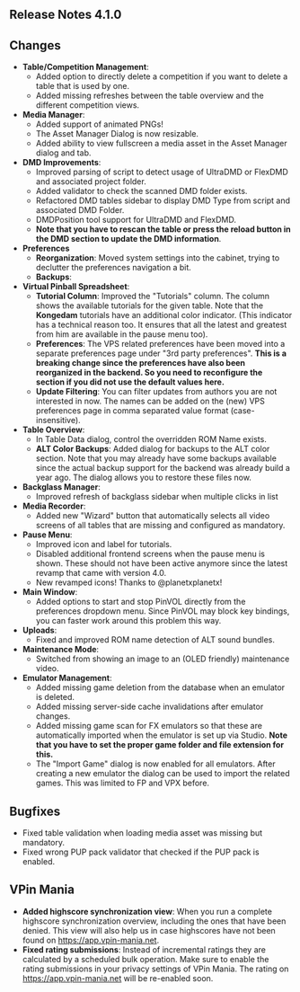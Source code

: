 ## Release Notes 4.1.0

## Changes

- **Table/Competition Management**:
  - Added option to directly delete a competition if you want to delete a table that is used by one.
  - Added missing refreshes between the table overview and the different competition views.
- **Media Manager**:
  - Added support of animated PNGs!
  - The Asset Manager Dialog is now resizable.
  - Added ability to view fullscreen a media asset in the Asset Manager dialog and tab.
- **DMD Improvements**:
  - Improved parsing of script to detect usage of UltraDMD or FlexDMD and associated project folder.
  - Added validator to check the scanned DMD folder exists.
  - Refactored DMD tables sidebar to display DMD Type from script and associated DMD Folder.
  - DMDPosition tool support for UltraDMD and FlexDMD.
  - **Note that you have to rescan the table or press the reload button in the DMD section to update the DMD information**.
- **Preferences**
  - **Reorganization**: Moved system settings into the cabinet, trying to declutter the preferences navigation a bit.
  - **Backups**: 
- **Virtual Pinball Spreadsheet**:
  - **Tutorial Column**: Improved the "Tutorials" column. The column shows the available tutorials for the given table. Note that the **Kongedam** tutorials have an additional color indicator. (This indicator has a technical reason too. It ensures that all the latest and greatest from him are available in the pause menu too).
  - **Preferences**: The VPS related preferences have been moved into a separate preferences page under "3rd party preferences". **This is a breaking change since the preferences have also been reorganized in the backend. So you need to reconfigure the section if you did not use the default values here.**
  - **Update Filtering**: You can filter updates from authors you are not interested in now. The names can be added on the (new) VPS preferences page in comma separated value format (case-insensitive).
- **Table Overview**: 
  - In Table Data dialog, control the overridden ROM Name exists.
  - **ALT Color Backups**: Added dialog for backups to the ALT color section. Note that you may already have some backups available since the actual backup support for the backend was already build a year ago. The dialog allows you to restore these files now.
- **Backglass Manager**:
  - Improved refresh of backglass sidebar when multiple clicks in list
- **Media Recorder**:
  - Added new "Wizard" button that automatically selects all video screens of all tables that are missing and configured as mandatory.
- **Pause Menu**:
  - Improved icon and label for tutorials.
  - Disabled additional frontend screens when the pause menu is shown. These should not have been active anymore since the latest revamp that came with version 4.0.
  - New revamped icons! Thanks to @planetxplanetx!
- **Main Window**:
  - Added options to start and stop PinVOL directly from the preferences dropdown menu. Since PinVOL may block key bindings, you can faster work around this problem this way.
- **Uploads**:
  - Fixed and improved ROM name detection of ALT sound bundles.
- **Maintenance Mode**:
  - Switched from showing an image to an (OLED friendly) maintenance video.
- **Emulator Management**: 
  - Added missing game deletion from the database when an emulator is deleted.
  - Added missing server-side cache invalidations after emulator changes.
  - Added missing game scan for FX emulators so that these are automatically imported when the emulator is set up via Studio. **Note that you have to set the proper game folder and file extension for this.**
  - The "Import Game" dialog is now enabled for all emulators. After creating a new emulator the dialog can be used to import the related games. This was limited to FP and VPX before.

## Bugfixes

- Fixed table validation when loading media asset was missing but mandatory.
- Fixed wrong PUP pack validator that checked if the PUP pack is enabled.

## VPin Mania

- **Added highscore synchronization view**: When you run a complete highscore synchronization overview, including the ones that have been denied. This view will also help us in case highscores have not been found on https://app.vpin-mania.net. 
- **Fixed rating submissions**: Instead of incremental ratings they are calculated by a scheduled bulk operation. Make sure to enable the rating submissions in your privacy settings of VPin Mania. The rating on https://app.vpin-mania.net will be re-enabled soon. 